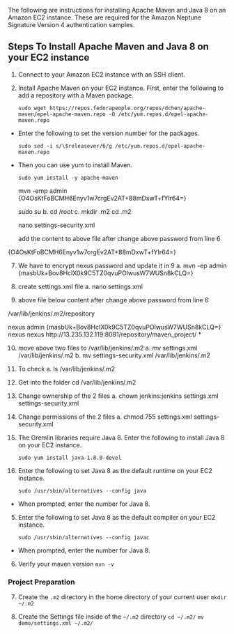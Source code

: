 The following are instructions for installing Apache Maven and Java 8 on an Amazon EC2 instance. These are required for the Amazon Neptune Signature Version 4 authentication samples.

## Steps To Install Apache Maven and Java 8 on your EC2 instance

1. Connect to your Amazon EC2 instance with an SSH client.

2. Install Apache Maven on your EC2 instance. First, enter the following to add a repository with a Maven package.

    ``sudo wget https://repos.fedorapeople.org/repos/dchen/apache-maven/epel-apache-maven.repo -O /etc/yum.repos.d/epel-apache-maven.repo``

- Enter the following to set the version number for the packages.

    `sudo sed -i s/\$releasever/6/g /etc/yum.repos.d/epel-apache-maven.repo`
- Then you can use yum to install Maven.

    `sudo yum install -y apache-maven`

    mvn -emp admin
    {O4OsKtFoBCMH6Enyv1w7crgEv2AT+88mDxwT+fYIr64=}


    sudo su
  b. cd /root
  c. mkdir .m2
  cd .m2

    nano settings-security.xml

    add the content to above file after change above password from line 6

<?xml version="1.0"?>
<settingsSecurity>
     <master>{O4OsKtFoBCMH6Enyv1w7crgEv2AT+88mDxwT+fYIr64=}</master>
</settingsSecurity>

7. We have to encrypt nexus password and update it in 9
a. mvn -ep admin
{masbUk+Bov8HcIX0k9C5TZ0qvuPOlwusW7WUSn8kCLQ=}
8. create settings.xml file
a. nano settings.xml


9. above file below content after change above password from line 6

<?xml version="1.0" encoding="UTF-8"?>

<settings xmlns="http://maven.apache.org/POM/4.0.0"
        xmlns:xsi="http://www.w3.org/2001/XMLSchema-instance"
          xsi:schemaLocation="http://maven.apache.org/POM/4.0.0 http://maven.apache.org/xsd/settings-1.0.0.xsd">

 <localRepository>/var/lib/jenkins/.m2/repository</localRepository>

<servers>
   <server>
        <id>nexus</id>
        <username>admin</username>
        <password>{masbUk+Bov8HcIX0k9C5TZ0qvuPOlwusW7WUSn8kCLQ=}</password>
     </server>
</servers>

<mirrors>
    <mirror>
      <id>nexus</id>
      <name>nexus</name>
      <url>http://13.235.132.119:8081/repository/maven_project/</url>
      <mirrorOf>*</mirrorOf>
    </mirror>
</mirrors>

</settings>



10. move above two files to /var/lib/jenkins/.m2
a. mv settings.xml /var/lib/jenkins/.m2
b. mv settings-security.xml /var/lib/jenkins/.m2
11. To check
a. ls /var/lib/jenkins/.m2
12. Get into the folder
cd /var/lib/jenkins/.m2
13. Change ownership of the 2 files
a. chown jenkins:jenkins settings.xml settings-security.xml
14. Change permissions of the 2 files
a. chmod 755 settings.xml settings-security.xml
    
3. The Gremlin libraries require Java 8. Enter the following to install Java 8 on your EC2 instance.

    `sudo yum install java-1.8.0-devel`
4. Enter the following to set Java 8 as the default runtime on your EC2 instance.

    `sudo /usr/sbin/alternatives --config java`
- When prompted, enter the number for Java 8.

5. Enter the following to set Java 8 as the default compiler on your EC2 instance.

    `sudo /usr/sbin/alternatives --config javac`
- When prompted, enter the number for Java 8.

6. Verify your maven version
    `mvn -v`

### Project Preparation
7. Create the `.m2` directory in the home directory of your current user
    `mkdir ~/.m2`

8. Create the Settings file inside of the `~/.m2` directory
    `cd ~/.m2/`
    `mv demo/settings.xml ~/.m2/`
